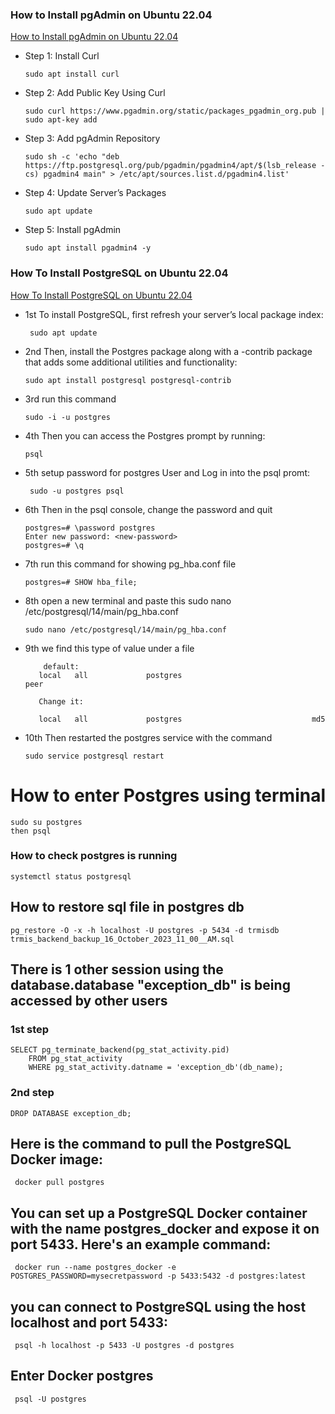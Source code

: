 ### How to Install pgAdmin on Ubuntu 22.04
 [How to Install pgAdmin on Ubuntu 22.04](https://linuxgenie.net/how-to-install-pgadmin-on-ubuntu-22-04/)

  - Step 1: Install Curl
    ```
    sudo apt install curl
    ```
  - Step 2: Add Public Key Using Curl
      ```
      sudo curl https://www.pgadmin.org/static/packages_pgadmin_org.pub | sudo apt-key add
      ```
  - Step 3: Add pgAdmin Repository
      ```
      sudo sh -c 'echo "deb https://ftp.postgresql.org/pub/pgadmin/pgadmin4/apt/$(lsb_release -cs) pgadmin4 main" > /etc/apt/sources.list.d/pgadmin4.list'
      ```
  - Step 4: Update Server’s Packages
      ```
      sudo apt update
      ```
  - Step 5: Install pgAdmin
      ```
      sudo apt install pgadmin4 -y
      ```
  


### How To Install PostgreSQL on Ubuntu 22.04
  [How To Install PostgreSQL on Ubuntu 22.04](https://www.digitalocean.com/community/tutorials/how-to-install-postgresql-on-ubuntu-22-04-quickstart)
   - 1st To install PostgreSQL, first refresh your server’s local package index:
      ```
       sudo apt update
      ```
   - 2nd Then, install the Postgres package along with a -contrib package that adds some additional utilities and functionality:
       ```
       sudo apt install postgresql postgresql-contrib
       ```
   - 3rd run this command
      ```
      sudo -i -u postgres
      ```
   - 4th Then you can access the Postgres prompt by running:
      ```
      psql
      ```
  - 5th setup password for postgres User and Log in into the psql promt:
      ```
       sudo -u postgres psql
      ```
  - 6th Then in the psql console, change the password and quit
      ```
      postgres=# \password postgres
      Enter new password: <new-password>
      postgres=# \q
      ```
  - 7th run this command for showing pg_hba.conf file
      ```
      postgres=# SHOW hba_file;
      ```
  - 8th open a new terminal and paste this sudo nano /etc/postgresql/14/main/pg_hba.conf
      ```
      sudo nano /etc/postgresql/14/main/pg_hba.conf
      ```
  - 9th we find this type of value under a file
      ```
          default:
         local   all             postgres                             peer
      
         Change it: 
      
         local   all             postgres                             md5
      ```
  - 10th Then restarted the postgres service with the command
      ```
      sudo service postgresql restart
      ```
    
# How to enter Postgres using terminal
```
sudo su postgres
then psql
```

### How to check postgres is running
```
systemctl status postgresql
```

## How to restore sql file in postgres db
```
pg_restore -O -x -h localhost -U postgres -p 5434 -d trmisdb trmis_backend_backup_16_October_2023_11_00__AM.sql
```
## There is 1 other session using the database.database "exception_db" is being accessed by other users
### 1st step
```
SELECT pg_terminate_backend(pg_stat_activity.pid)
    FROM pg_stat_activity
    WHERE pg_stat_activity.datname = 'exception_db'(db_name);
```
### 2nd step
```
DROP DATABASE exception_db;
```
## Here is the command to pull the PostgreSQL Docker image:
 ```
  docker pull postgres
 ```
## You can set up a PostgreSQL Docker container with the name postgres_docker and expose it on port 5433. Here's an example command:
```
 docker run --name postgres_docker -e POSTGRES_PASSWORD=mysecretpassword -p 5433:5432 -d postgres:latest
```
## you can connect to PostgreSQL using the host localhost and port 5433:
```
 psql -h localhost -p 5433 -U postgres -d postgres
```
## Enter Docker postgres
```
 psql -U postgres
```
